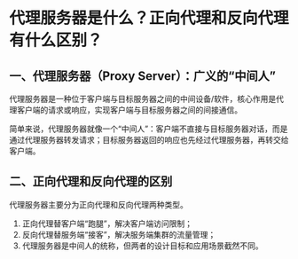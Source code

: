 # 代理服务器是什么？正向代理和反向代理有什么区别？

## 一、代理服务器（Proxy Server）：广义的“中间人”

代理服务器是一种位于客户端与目标服务器之间的中间设备/软件，核心作用是代理客户端的请求或响应，实现客户端与目标服务器之间的间接通信。

简单来说，代理服务器就像一个“中间人”：客户端不直接与目标服务器对话，而是通过代理服务器转发请求；目标服务器返回的响应也先经过代理服务器，再转交给客户端。

## 二、正向代理和反向代理的区别

代理服务器主要分为正向代理和反向代理两种类型。

1. 正向代理替客户端“跑腿”，解决客户端访问限制；
2. 反向代理替服务端“接客”，解决服务端集群的流量管理；
3. 代理服务器是中间人的统称，但两者的设计目标和应用场景截然不同。
